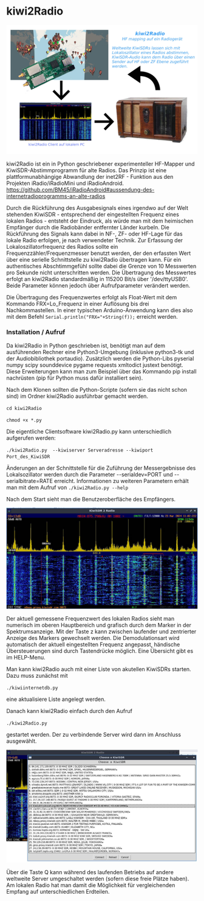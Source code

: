 # kiwi2Radio
![sysoverview](https://github.com/BM45/kiwi2Radio/blob/main/pics4www/systemoverview.jpg)

kiwi2Radio ist ein in Python geschriebener experimenteller HF-Mapper und KiwiSDR-Abstimmprogramm für alte Radios. Das Prinzip ist eine plattformunabhängige Abwandlung der inet2RF - Funktion aus den Projekten iRadio/iRadioMini und iRadioAndroid. https://github.com/BM45/iRadioAndroid#aussendung-des-internetradioprogramms-an-alte-radios

Durch die Rückführung des Ausgabesignals eines irgendwo auf der Welt stehenden KiwiSDR - entsprechend der eingestellten Frequenz eines lokalen Radios - entsteht der Eindruck, als würde man mit dem heimischen Empfänger durch die Radiobänder entfernter Länder kurbeln. Die Rückführung des Signals kann dabei in NF-, ZF- oder HF-Lage für das lokale Radio erfolgen, je nach verwendeter Technik. Zur Erfassung der Lokaloszillatorfrequenz des Radios sollte ein Frequenzzähler/Frequenzmesser benutzt werden, der den erfassten Wert über eine serielle Schnittstelle zu kiwi2Radio übertragen kann. Für ein authentisches Abschtimmgefühl sollte dabei die Grenze von 10 Messwerten pro Sekunde nicht unterschritten werden. Die Übertragung des Messwertes erfolgt an kiwi2Radio standardmäßig in 115200 Bit/s über '/dev/ttyUSB0'. Beide Parameter können jedoch über Aufrufparameter verändert werden. 

Die Übertragung des Frequenzwertes erfolgt als Float-Wert mit dem Kommando FRX=Lo_Frequenz in einer Auflösung bis drei Nachkommastellen. In einer typischen Arduino-Anwendung kann dies also mit dem Befehl `Serial.println("FRX="+String(f));` erreicht werden.


### Installation / Aufruf

Da kiwi2Radio in Python geschrieben ist, benötigt man auf dem ausführenden Rechner eine Python3-Umgebung (inklusive python3-tk und der Audiobibliothek portaudio).
Zusätzlich werden die Python-Libs pyserial numpy scipy sounddevice pygame requests xmltodict justext benötigt. Diese Erweiterungen kann man zum Beispiel über das Kommando pip install nachrüsten (pip für Python muss dafür installiert sein).

Nach dem Klonen sollten die Python-Scripte (sofern sie das nicht schon sind) im Ordner kiwi2Radio ausführbar gemacht werden.

`cd kiwi2Radio` 

`chmod +x *.py`


Die eigentliche Clientsoftware kiwi2Radio.py kann unterschiedlich aufgerufen werden:

`./kiwi2Radio.py  --kiwiserver Serveradresse --kiwiport Port_des_KiwiSDR`

Änderungen an der Schnittstelle für die Zuführung der Messergebnisse des Lokalsozillator werden durch die Parameter --serialdev=PORT und --serialbitrate=RATE erreicht.
Informationen zu weiteren Parametern erhält man mit dem Aufruf von `./kiwi2Radio.py --help`


Nach dem Start sieht man die Benutzeroberfläche des Empfängers. 

![clientview](https://github.com/BM45/kiwi2Radio/blob/main/pics4www/clientview.jpg)

Der aktuell gemessene Frequenzwert des lokalen Radios sieht man numerisch im oberen Hauptbereich und grafisch durch dem Marker in der Spektrumsanzeige. Mit der Taste z kann zwischen laufender und zentrierter Anzeige des Markers gewechselt werden. Die Demodulationsart wird automatisch der aktuell eingestellten Frequenz angepasst, händische Übersteuerungen sind durch Tastendrücke möglich. Eine Übersicht gibt es im HELP-Menu. 

Man kann kiwi2Radio auch mit einer Liste von akutellen KiwiSDRs starten. Dazu muss zunächst mit

`./kiwiinternetdb.py`

eine aktualisiere Liste angelegt werden. 

Danach kann kiwi2Radio einfach durch den Aufruf 

`./kiwi2Radio.py` 

gestartet werden. Der zu verbindende Server wird dann im Anschluss ausgewählt.

![clientdbview](https://github.com/BM45/kiwi2Radio/blob/main/pics4www/clientdbview.jpg)

Über die Taste Q kann während des laufenden Betriebs auf andere weltweite Server umgeschaltet werden (sofern diese freie Plätze haben). Am lokalen Radio hat man damit die Möglichkeit für vergleichenden Empfang auf unterschiedlichen Erdteilen.



